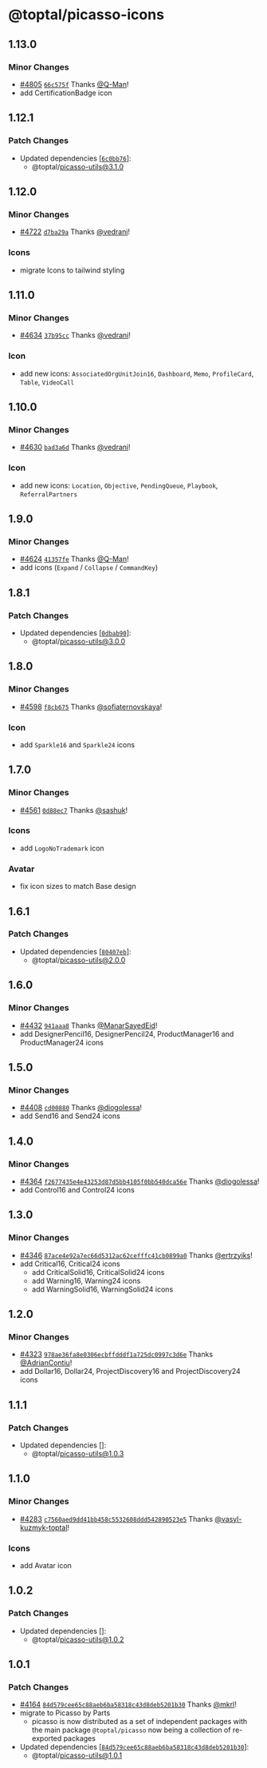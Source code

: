 # @toptal/picasso-icons

## 1.13.0

### Minor Changes

- [#4805](https://github.com/toptal/picasso/pull/4805) [`66c575f`](https://github.com/toptal/picasso/commit/66c575f22b0a76f1d17c2d22918146f2cadd5d8b) Thanks [@Q-Man](https://github.com/Q-Man)!
- add CertificationBadge icon

## 1.12.1

### Patch Changes

- Updated dependencies [[`6c0bb76`](https://github.com/toptal/picasso/commit/6c0bb760cb87de2e2225adcb2664de2a84ae2447)]:
  - @toptal/picasso-utils@3.1.0

## 1.12.0

### Minor Changes

- [#4722](https://github.com/toptal/picasso/pull/4722) [`d7ba29a`](https://github.com/toptal/picasso/commit/d7ba29af8935cc97ab7aa48fbe79d63a7403060a) Thanks [@vedrani](https://github.com/vedrani)!

### Icons

- migrate Icons to tailwind styling

## 1.11.0

### Minor Changes

- [#4634](https://github.com/toptal/picasso/pull/4634) [`37b95cc`](https://github.com/toptal/picasso/commit/37b95ccd1a28aeb9971f1b8ab27cdcc2190854a8) Thanks [@vedrani](https://github.com/vedrani)!

### Icon

- add new icons: `AssociatedOrgUnitJoin16`, `Dashboard`, `Memo`, `ProfileCard`, `Table`, `VideoCall`

## 1.10.0

### Minor Changes

- [#4630](https://github.com/toptal/picasso/pull/4630) [`bad3a6d`](https://github.com/toptal/picasso/commit/bad3a6dd4dbdfef0a06b47a6e33aa1530eaca8ed) Thanks [@vedrani](https://github.com/vedrani)!

### Icon

- add new icons: `Location`, `Objective`, `PendingQueue`, `Playbook`, `ReferralPartners`

## 1.9.0

### Minor Changes

- [#4624](https://github.com/toptal/picasso/pull/4624) [`41357fe`](https://github.com/toptal/picasso/commit/41357fe4ac2d804ce6cb7f1dbc7a8b00e7cb77df) Thanks [@Q-Man](https://github.com/Q-Man)!
- add icons (`Expand` / `Collapse` / `CommandKey`)

## 1.8.1

### Patch Changes

- Updated dependencies [[`0dbab90`](https://github.com/toptal/picasso/commit/0dbab90237a18e15e092355bb2f894395148e498)]:
  - @toptal/picasso-utils@3.0.0

## 1.8.0

### Minor Changes

- [#4598](https://github.com/toptal/picasso/pull/4598) [`f8cb675`](https://github.com/toptal/picasso/commit/f8cb675a660c22afd128bbdb76c4eeeac9f9ca27) Thanks [@sofiaternovskaya](https://github.com/sofiaternovskaya)!

### Icon

- add `Sparkle16` and `Sparkle24` icons

## 1.7.0

### Minor Changes

- [#4561](https://github.com/toptal/picasso/pull/4561) [`0d88ec7`](https://github.com/toptal/picasso/commit/0d88ec7dfab46c4eb02669ee8d69a921e6cac569) Thanks [@sashuk](https://github.com/sashuk)!

### Icons

- add `LogoNoTrademark` icon

### Avatar

- fix icon sizes to match Base design

## 1.6.1

### Patch Changes

- Updated dependencies [[`80407eb`](https://github.com/toptal/picasso/commit/80407eb734c69894ee6d2dadd3e773752fc43c5d)]:
  - @toptal/picasso-utils@2.0.0

## 1.6.0

### Minor Changes

- [#4432](https://github.com/toptal/picasso/pull/4432) [`941aaa8`](https://github.com/toptal/picasso/commit/941aaa827318acc969968b1b770ddb5bb63471a7) Thanks [@ManarSayedEid](https://github.com/ManarSayedEid)!
- add DesignerPencil16, DesignerPencil24, ProductManager16 and ProductManager24 icons

## 1.5.0

### Minor Changes

- [#4408](https://github.com/toptal/picasso/pull/4408) [`cd00880`](https://github.com/toptal/picasso/commit/cd008802e9701bb6574b3354f9d6e95c6ffc61ed) Thanks [@diogolessa](https://github.com/diogolessa)!
- add Send16 and Send24 icons

## 1.4.0

### Minor Changes

- [#4364](https://github.com/toptal/picasso/pull/4364) [`f2677435e4e43253d87d5bb4105f0bb540dca56e`](https://github.com/toptal/picasso/commit/f2677435e4e43253d87d5bb4105f0bb540dca56e) Thanks [@diogolessa](https://github.com/diogolessa)!
- add Control16 and Control24 icons

## 1.3.0

### Minor Changes

- [#4346](https://github.com/toptal/picasso/pull/4346) [`87ace4e92a7ec66d5312ac62cefffc41cb0899a0`](https://github.com/toptal/picasso/commit/87ace4e92a7ec66d5312ac62cefffc41cb0899a0) Thanks [@ertrzyiks](https://github.com/ertrzyiks)!
- add Critical16, Critical24 icons
  - add CriticalSolid16, CriticalSolid24 icons
  - add Warning16, Warning24 icons
  - add WarningSolid16, WarningSolid24 icons

## 1.2.0

### Minor Changes

- [#4323](https://github.com/toptal/picasso/pull/4323) [`978ae36fa8e0306ecbffdddf1a725dc0997c3d6e`](https://github.com/toptal/picasso/commit/978ae36fa8e0306ecbffdddf1a725dc0997c3d6e) Thanks [@AdrianContiu](https://github.com/AdrianContiu)!
- add Dollar16, Dollar24, ProjectDiscovery16 and ProjectDiscovery24 icons

## 1.1.1

### Patch Changes

- Updated dependencies []:
  - @toptal/picasso-utils@1.0.3

## 1.1.0

### Minor Changes

- [#4283](https://github.com/toptal/picasso/pull/4283) [`c7560aed9dd41bb458c5532608ddd542890523e5`](https://github.com/toptal/picasso/commit/c7560aed9dd41bb458c5532608ddd542890523e5) Thanks [@vasyl-kuzmyk-toptal](https://github.com/vasyl-kuzmyk-toptal)!

### Icons

- add Avatar icon

## 1.0.2

### Patch Changes

- Updated dependencies []:
  - @toptal/picasso-utils@1.0.2

## 1.0.1

### Patch Changes

- [#4164](https://github.com/toptal/picasso/pull/4164) [`84d579cee65c88aeb6ba58318c43d8deb5201b30`](https://github.com/toptal/picasso/commit/84d579cee65c88aeb6ba58318c43d8deb5201b30) Thanks [@mkrl](https://github.com/mkrl)!
- migrate to Picasso by Parts
  - picasso is now distributed as a set of independent packages with the main package `@toptal/picasso` now being a collection of re-exported packages
- Updated dependencies [[`84d579cee65c88aeb6ba58318c43d8deb5201b30`](https://github.com/toptal/picasso/commit/84d579cee65c88aeb6ba58318c43d8deb5201b30)]:
  - @toptal/picasso-utils@1.0.1
